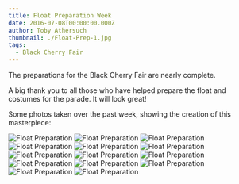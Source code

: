 ```yaml
---
title: Float Preparation Week
date: 2016-07-08T00:00:00.000Z
author: Toby Athersuch
thumbnail: ./Float-Prep-1.jpg
tags:
  - Black Cherry Fair
---
```


The preparations for the Black Cherry Fair are nearly complete.

A big thank you to all those who have helped prepare the float and costumes for the parade. It will look great!

Some photos taken over the past week, showing the creation of this masterpiece:

![Float Preparation](./Float-Prep-1.jpg)
![Float Preparation](./Float-Prep-2.jpg)
![Float Preparation](./Float-Prep-3.jpg)
![Float Preparation](./Float-Prep-4.jpg)
![Float Preparation](./Float-Prep-5.jpg)
![Float Preparation](./Float-Prep-6.jpg)
![Float Preparation](./Float-Prep-7.jpg)
![Float Preparation](./Float-Prep-8.jpg)
![Float Preparation](./Float-Prep-9.jpg)
![Float Preparation](./Float-Prep-10.jpg)
![Float Preparation](./Float-Prep-11.jpg)
![Float Preparation](./Float-Prep-12.jpg)
![Float Preparation](./Float-Prep-13.jpg)
![Float Preparation](./Float-Prep-14.jpg)

